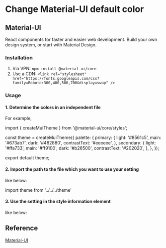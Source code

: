 # Change Material-UI default color

## Material-UI
React components for faster and easier web development. Build your own design system, or start with Material Design.

### Installation
1. Via VPN: `npm install @material-ui/core`
2. Use a CDN: `<link rel="stylesheet" href="https://fonts.googleapis.com/css?family=Roboto:300,400,500,700&display=swap" />`

### Usage
#### 1. Determine the colors in an independent file
For example,

  import { createMuiTheme } from '@material-ui/core/styles';
  
  const theme = createMuiTheme({
    palette: {
      primary: {
        light: '#8561c5',
        main: '#673ab7',
        dark: '#482880',
        contrastText: '#eeeeee',
      },
      secondary: {
        light: '#ffa733',
        main: '#ff9100',
        dark: '#b26500',
        contrastText: '#202020',
      },
    },
  });
  
  export default theme;

#### 2. Import the path to the file which you want to use your setting
like below:

  import theme from '../../../theme'

#### 3. Use the setting in the style information element
like below: 

  <p style={{color:theme.palette.secondary.main}}></p>

## Reference
[Material-UI](https://material-ui.com/)


